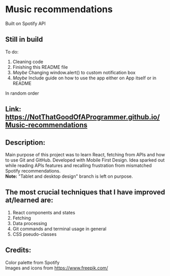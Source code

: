 # Music recommendations

Built on Spotify API

## Still in build

To do:
1. Cleaning code
2. Finishing this README file
3. *Maybe* Changing window.alert() to  custom notification box
4. *Maybe* Include guide on how to use the app either on App itself or in README

In random order

## Link: https://NotThatGoodOfAProgrammer.github.io/Music-recommendations

## Description:
Main purpose of this project was to learn React, fetching from APIs and how to use Git and GitHub.
Developed with Mobile First Design. Idea sparked out while reading APIs features
and recalling frustration from mismatched Spotify recommendations.<br>
**Note:** "Tablet and desktop design" branch is left on purpose.

## The most crucial techniques that I have improved at/learned are:
1. React components and states
2. Fetching
3. Data processing
4. Git commands and terminal usage in general
5. CSS pseudo-classes

<!-- ## Usability: -->

## Credits:
Color palette from Spotify<br>
Images and icons from https://www.freepik.com/<br>